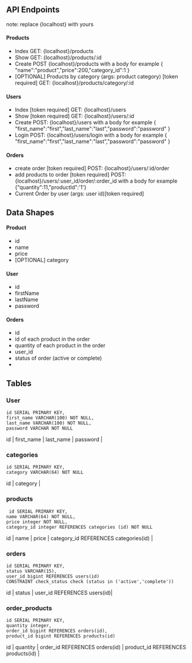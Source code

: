 ## API Endpoints

note: replace {localhost} with yours

#### Products

- Index GET: {localhost}/products
- Show GET: {localhost}/products/:id
- Create POST {localhost}/products with a body for example { "name":"product","price":200,"category_id":1 }
- [OPTIONAL] Products by category (args: product category) [token required] GET: {localhost}/products/category/:id

#### Users

- Index [token required] GET: {localhost}/users
- Show [token required] GET: {localhost}/users/:id
- Create POST: {localhost}/users with a body for example { "first_name":"first","last_name":"last","password":"password" }
- Login POST: {localhost}/users/login with a body for example { "first_name":"first","last_name":"last","password":"password" }

#### Orders

- create order [token required] POST: {localhost}/users/:id/order
- add products to order [token required] POST:{localhost}/users/:user_id/order/:order_id with a body for example {"quantity":11,"productId":'1'}
- Current Order by user (args: user id)[token required]

## Data Shapes

#### Product

- id
- name
- price
- [OPTIONAL] category

#### User

- id
- firstName
- lastName
- password

#### Orders

- id
- id of each product in the order
- quantity of each product in the order
- user_id
- status of order (active or complete)
-

## Tables

### User

    id SERIAL PRIMARY KEY,
    first_name VARCHAR(100) NOT NULL,
    last_name VARCHAR(100) NOT NULL,
    password VARCHAR NOT NULL

id | first_name | last_name | password |

### categories

    id SERIAL PRIMARY KEY,
    category VARCHAR(64) NOT NULL

id | category |

### products

     id SERIAL PRIMARY KEY,
    name VARCHAR(64) NOT NULL,
    price integer NOT NULL,
    category_id integer REFERENCES categories (id) NOT NULL

id | name | price | category_id REFERENCES categories(id) |

### orders

    id SERIAL PRIMARY KEY,
    status VARCHAR(15),
    user_id bigint REFERENCES users(id)
    CONSTRAINT check_status check (status in ('active','complete'))

id | status | user_id REFERENCES users(id)|

### order_products

    id SERIAL PRIMARY KEY,
    quantity integer,
    order_id bigint REFERENCES orders(id),
    product_id bigint REFERENCES products(id)

id | quantity | order_id REFERENCES orders(id) | product_id REFERENCES products(id) |
